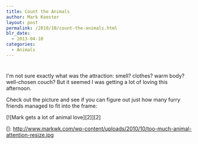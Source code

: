 ```yaml
---
title: Count the Animals
author: Mark Koester
layout: post
permalink: /2010/10/count-the-animals.html
blr_date:
  - 2013-04-10
categories:
  - Animals
---
```

# 

I'm not sure exactly what was the attraction: smell? clothes? warm body? well-chosen couch? But it seemed I was getting a lot of loving this afternoon.

Check out the picture and see if you can figure out just how many furry friends managed to fit into the frame:

[![Mark gets a lot of animal love][2]][2]

 []: http://www.markwk.com/wp-content/uploads/2010/10/too-much-animal-attention-resize.jpg